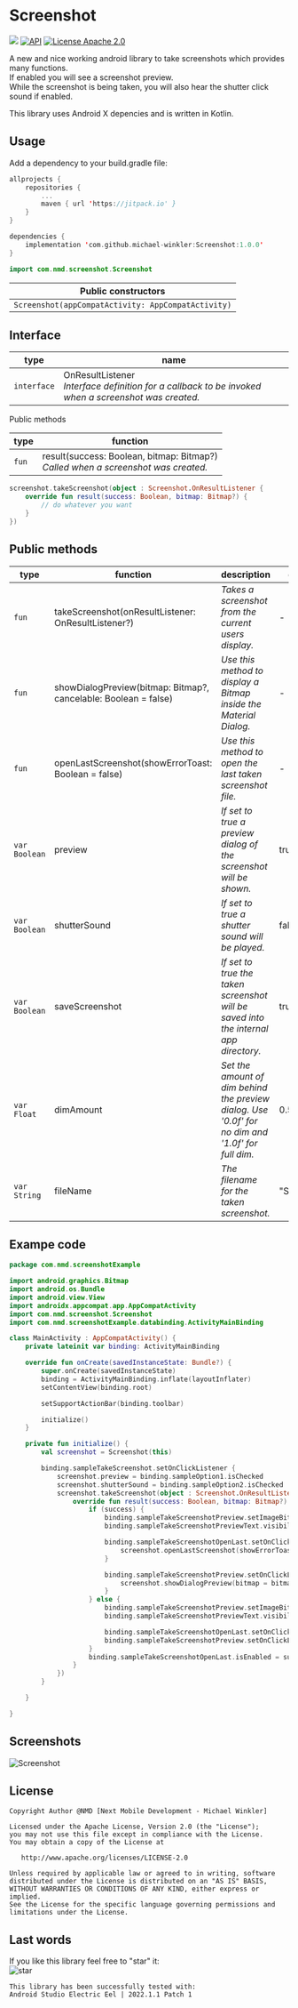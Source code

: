 # Screenshot

[![](https://jitpack.io/v/michael-winkler/Screenshot.svg)](https://jitpack.io/#michael-winkler/Screenshot)
[![API](https://img.shields.io/badge/API-26%2B-orange.svg?style=flat)](https://android-arsenal.com/api?level=26)
[![License Apache 2.0](https://img.shields.io/badge/License-Apache%202.0-blue.svg?style=true)](http://www.apache.org/licenses/LICENSE-2.0)

A new and nice working android library to take screenshots which provides many functions.    
If enabled you will see a screenshot preview.    
While the screenshot is being taken, you will also hear the shutter click sound if enabled.

This library uses Android X depencies and is written in Kotlin.


## Usage
Add a dependency to your build.gradle file:
```kotlin
allprojects {
    repositories {
        ...
        maven { url 'https://jitpack.io' }
    }
}

dependencies {
    implementation 'com.github.michael-winkler:Screenshot:1.0.0'
}
```

```kotlin
import com.nmd.screenshot.Screenshot
```

| Public constructors |
| --- |
| `Screenshot(appCompatActivity: AppCompatActivity)` |


## Interface

| type | name |
| --- | --- |
| `interface` | OnResultListener<br>*Interface definition for a callback to be invoked when a screenshot was created.* |

Public methods

| type | function |
| --- | --- |
| `fun` | result(success: Boolean, bitmap: Bitmap?)<br>*Called when a screenshot was created.* |

```kotlin
screenshot.takeScreenshot(object : Screenshot.OnResultListener {
    override fun result(success: Boolean, bitmap: Bitmap?) {
        // do whatever you want
    }
})
```

## Public methods

| type          | function | description | default value |
|---------------| --- |----------------|------------------|
| `fun`         | takeScreenshot(onResultListener: OnResultListener?) | *Takes a screenshot from the current users display.* | - |
| `fun`         | showDialogPreview(bitmap: Bitmap?, cancelable: Boolean = false) | *Use this method to display a Bitmap inside the Material Dialog.* | - |
| `fun`         | openLastScreenshot(showErrorToast: Boolean = false) | *Use this method to open the last taken screenshot file.* | - |
| `var Boolean` | preview | *If set to true a preview dialog of the screenshot will be shown.* | true |
| `var Boolean` | shutterSound | *If set to true a shutter sound will be played.* | false |
| `var Boolean` | saveScreenshot | *If set to true the taken screenshot will be saved into the internal app directory.* | true |
| `var Float`   | dimAmount | *Set the amount of dim behind the preview dialog. Use '0.0f' for no dim and '1.0f' for full dim.* | 0.5f |
| `var String`  | fileName | *The filename for the taken screenshot.* | "Screenshot.png" |

## Exampe code

```kotlin
package com.nmd.screenshotExample

import android.graphics.Bitmap
import android.os.Bundle
import android.view.View
import androidx.appcompat.app.AppCompatActivity
import com.nmd.screenshot.Screenshot
import com.nmd.screenshotExample.databinding.ActivityMainBinding

class MainActivity : AppCompatActivity() {
    private lateinit var binding: ActivityMainBinding

    override fun onCreate(savedInstanceState: Bundle?) {
        super.onCreate(savedInstanceState)
        binding = ActivityMainBinding.inflate(layoutInflater)
        setContentView(binding.root)

        setSupportActionBar(binding.toolbar)

        initialize()
    }

    private fun initialize() {
        val screenshot = Screenshot(this)

        binding.sampleTakeScreenshot.setOnClickListener {
            screenshot.preview = binding.sampleOption1.isChecked
            screenshot.shutterSound = binding.sampleOption2.isChecked
            screenshot.takeScreenshot(object : Screenshot.OnResultListener {
                override fun result(success: Boolean, bitmap: Bitmap?) {
                    if (success) {
                        binding.sampleTakeScreenshotPreview.setImageBitmap(bitmap)
                        binding.sampleTakeScreenshotPreviewText.visibility = View.GONE

                        binding.sampleTakeScreenshotOpenLast.setOnClickListener {
                            screenshot.openLastScreenshot(showErrorToast = true)
                        }

                        binding.sampleTakeScreenshotPreview.setOnClickListener {
                            screenshot.showDialogPreview(bitmap = bitmap, cancelable = true)
                        }
                    } else {
                        binding.sampleTakeScreenshotPreview.setImageBitmap(null)
                        binding.sampleTakeScreenshotPreviewText.visibility = View.VISIBLE

                        binding.sampleTakeScreenshotOpenLast.setOnClickListener(null)
                        binding.sampleTakeScreenshotPreview.setOnClickListener(null)
                    }
                    binding.sampleTakeScreenshotOpenLast.isEnabled = success
                }
            })
        }

    }

}
```

## Screenshots
![Screenshot](https://github.com/michael-winkler/Screenshot/blob/master/Images/Screenshot.png)

## License
```
Copyright Author @NMD [Next Mobile Development - Michael Winkler]

Licensed under the Apache License, Version 2.0 (the "License");
you may not use this file except in compliance with the License.
You may obtain a copy of the License at

   http://www.apache.org/licenses/LICENSE-2.0

Unless required by applicable law or agreed to in writing, software
distributed under the License is distributed on an "AS IS" BASIS,
WITHOUT WARRANTIES OR CONDITIONS OF ANY KIND, either express or implied.
See the License for the specific language governing permissions and
limitations under the License.
```
## Last words
If you like this library feel free to "star" it:<br>
![star](https://github.com/michael-winkler/Screenshot/blob/master/Images/star.png)

```
This library has been successfully tested with:
Android Studio Electric Eel | 2022.1.1 Patch 1
```